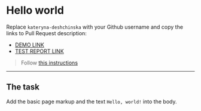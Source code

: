 # Hello world
Replace `kateryna-deshchinska` with your Github username and copy the links to Pull Request description:
- [DEMO LINK](https://github.com/kateryna-deshchinska/layout_hello-world/)
- [TEST REPORT LINK](https://github.com/kateryna-deshchinska/layout_hello-world/report/html_report/)

> Follow [this instructions](https://mate-academy.github.io/layout_task-guideline/#how-to-solve-the-layout-tasks-on-github)
___

## The task 
Add the basic page markup and the text `Hello, world!` into the body.
